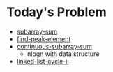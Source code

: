 # Today's Problem

- [subarray-sum](http://www.lintcode.com/problem/subarray-sum)
- [find-peak-element](https://www.lintcode.com/problem/find-peak-element)
- [continuous-subarray-sum](http://www.lintcode.com/problem/continuous-subarray-sum/)
  - nlogn with data structure
- [linked-list-cycle-ii](https://www.lintcode.com/problem/linked-list-cycle-ii)
